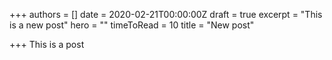 +++
authors = []
date = 2020-02-21T00:00:00Z
draft = true
excerpt = "This is a new post"
hero = ""
timeToRead = 10
title = "New post"

+++
This is a post